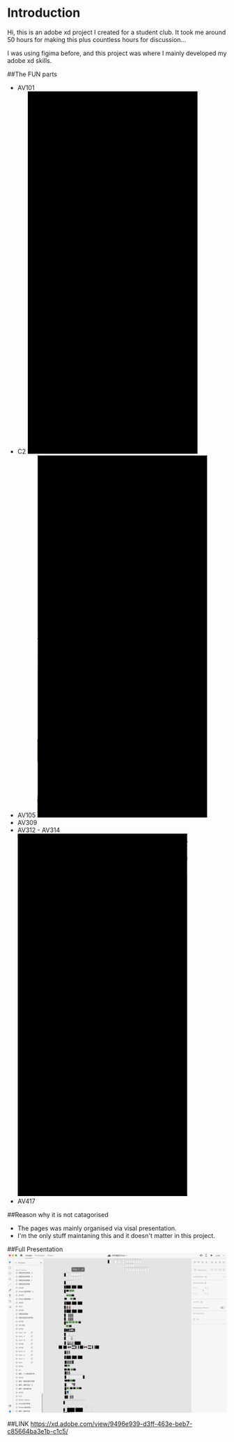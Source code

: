 # Introduction
Hi, this is an adobe xd project I created for a student club. It took me around 50 hours for making this plus countless hours for discussion...


I was using figima before, and this project was where I mainly developed my adobe xd skills.


##The FUN parts
* AV101
* C2
![Image](100.gif)<br>
* AV105
![Image](200.gif)<br>
* AV309
* AV312 - AV314
![Image](300.gif)<br>
* AV417

##Reason why it is not catagorised
* The pages was mainly organised via visal presentation.
* I'm the only stuff maintaning this and it doesn't matter in this project.


##Full Presentation
![Image](full.png)

##LINK
https://xd.adobe.com/view/9496e939-d3ff-463e-beb7-c85664ba3e1b-c1c5/ 
